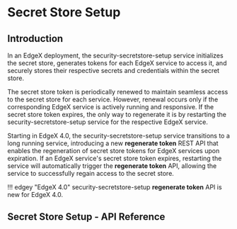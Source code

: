 # Secret Store Setup

## Introduction

In an EdgeX deployment, the security-secretstore-setup service initializes the secret store, generates tokens for each EdgeX service to access it, and securely stores their respective secrets and credentials within the secret store.

The secret store token is periodically renewed to maintain seamless access to the secret store for each service. However, renewal occurs only if the corresponding EdgeX service is actively running and responsive.
If the secret store token expires, the only way to regenerate it is by restarting the security-secretstore-setup service for the respective EdgeX service.

Starting in EdgeX 4.0, the security-secretstore-setup service transitions to a long running service, introducing a new **regenerate token** REST API that enables the regeneration of secret store tokens for EdgeX services upon expiration.
If an EdgeX service's secret store token expires, restarting the service will automatically trigger the **regenerate token** API, allowing the service to successfully regain access to the secret store.

!!! edgey "EdgeX 4.0"
    security-secretstore-setup **regenerate token** API is new for EdgeX 4.0.

## Secret Store Setup - API Reference

<swagger-ui src="https://raw.githubusercontent.com/edgexfoundry/edgex-go/{{edgexversion}}/openapi/security-secretstore-setup.yaml"/>
